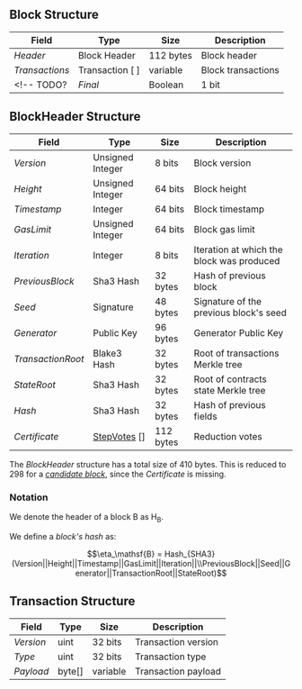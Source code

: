 ## Block Structure

| Field          | Type            | Size      | Description        |
|----------------|-----------------|-----------|--------------------|
| $Header$       | Block Header    | 112 bytes | Block header       |
| $Transactions$ | Transaction [ ] | variable  | Block transactions |
<!-- TODO? | $Final$        | Boolean         | 1 bit    | Final state ($true$ if final, $false$ otherwise) | -->

## BlockHeader Structure
| Field             | Type               | Size      | Description                               |
|-------------------|--------------------|-----------|-------------------------------------------|
| $Version$         | Unsigned Integer   | 8 bits    | Block version                             |
| $Height$          | Unsigned Integer   | 64 bits   | Block height                              |
| $Timestamp$       | Integer            | 64 bits   | Block timestamp                           |
| $GasLimit$        | Unsigned Integer   | 64 bits   | Block gas limit                           |
| $Iteration$       | Integer            | 8 bits    | Iteration at which the block was produced |
| $PreviousBlock$   | Sha3 Hash          | 32 bytes  | Hash of previous block                    |
| $Seed$            | Signature          | 48 bytes  | Signature of the previous block's seed    |
| $Generator$       | Public Key         | 96 bytes  | Generator Public Key                      |
| $TransactionRoot$ | Blake3 Hash        | 32 bytes  | Root of transactions Merkle tree          |
| $StateRoot$       | Sha3 Hash          | 32 bytes  | Root of contracts state Merkle tree       |
| $Hash$            | Sha3 Hash          | 32 bytes  | Hash of previous fields                   |
| $Certificate$     | [StepVotes][sv] [] | 112 bytes | Reduction votes                           |

The $BlockHeader$ structure has a total size of 410 bytes.
This is reduced to 298 for a [*candidate block*][cb], since the $Certificate$ is missing.

### Notation
We denote the header of a block $\mathsf{B}$ as $\mathsf{H_B}$.

We define a *block's hash* as:

$$\eta_\mathsf{B} = Hash_{SHA3}(Version||Height||Timestamp||GasLimit||Iteration||\\PreviousBlock||Seed||Generator||TransactionRoot||StateRoot)$$


## Transaction Structure

| Field     | Type   | Size      | Description         |
|-----------|--------|-----------|---------------------|
| $Version$ | uint   | 32 bits   | Transaction version |
| $Type$    | uint   | 32 bits   | Transaction type    |
| $Payload$ | byte[] | variable  | Transaction payload |

<!------------------------- LINKS ------------------------->
<!-- Consensus -->
[cb]: https://github.com/dusk-network/dusk-protocol/tree/main/consensus/README.md#candidate-block
<!-- Reduction -->
[sv]: https://github.com/dusk-network/dusk-protocol/tree/main/consensus/reduction/README.md#stepvotes